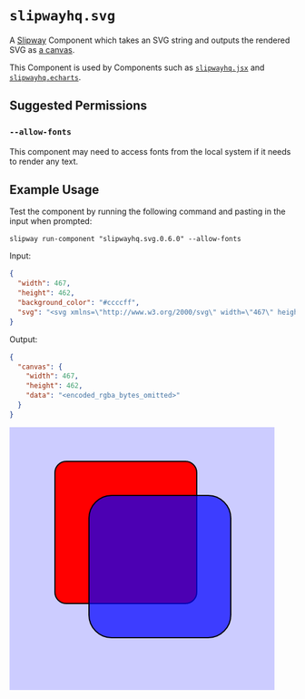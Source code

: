 # `slipwayhq.svg`

A [Slipway](https://slipway.co/) Component which takes an SVG string and outputs the rendered SVG as
[a canvas](https://slipway.co/docs/guides/canvases).

This Component is used by Components such as [`slipwayhq.jsx`](https://github.com/slipwayhq/slipway_jsx)
and [`slipwayhq.echarts`](https://github.com/slipwayhq/slipway_echarts).

## Suggested Permissions

### `--allow-fonts`

This component may need to access fonts from the local system if it needs to render any text.

## Example Usage

Test the component by running the following command and pasting in the input when prompted:
```
slipway run-component "slipwayhq.svg.0.6.0" --allow-fonts
```

Input:
```json
{
  "width": 467,
  "height": 462,
  "background_color": "#ccccff",
  "svg": "<svg xmlns=\"http://www.w3.org/2000/svg\" width=\"467\" height=\"462\"><rect x=\"80\" y=\"60\" width=\"250\" height=\"250\" rx=\"20\" style=\"fill:#ff0000; stroke:#000000;stroke-width:2px;\" /><rect x=\"140\" y=\"120\" width=\"250\" height=\"250\" rx=\"40\" style=\"fill:#0000ff; stroke:#000000; stroke-width:2px; fill-opacity:0.7;\" /></svg>"
}
```

Output:
```json
{
  "canvas": {
    "width": 467,
    "height": 462,
    "data": "<encoded_rgba_bytes_omitted>"
  }
}
```

![Example Output](example-output.png)